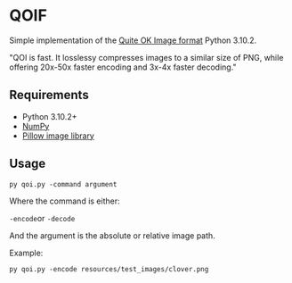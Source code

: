 # QOIF
Simple implementation of the [Quite OK Image format](https://qoiformat.org/) Python 3.10.2.

"QOI is fast. It losslessy compresses images to a similar size of PNG, while offering 20x-50x faster encoding and 3x-4x faster decoding."

## Requirements
* Python 3.10.2+
* [NumPy](https://numpy.org/)
* [Pillow image library](https://pillow.readthedocs.io/en/stable/)

## Usage

```
py qoi.py -command argument
```

Where the command is either:

```-encode```or ```-decode```

And the argument is the absolute or relative image path.

Example:

```
py qoi.py -encode resources/test_images/clover.png
```
